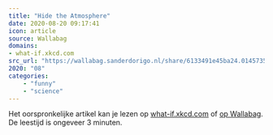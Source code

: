 ```yaml
---
title: "Hide the Atmosphere"
date: 2020-08-20 09:17:41
icon: article
source: Wallabag
domains:
- what-if.xkcd.com
src_url: "https://wallabag.sanderdorigo.nl/share/6133491e45ba24.01457351"
2020: "08"
categories:
    - "funny"
    - "science"
---
```

Het oorspronkelijke artikel kan je lezen op [what-if.xkcd.com](https://what-if.xkcd.com/153/) of [op Wallabag](https://wallabag.sanderdorigo.nl/share/6133491e45ba24.01457351). De leestijd is ongeveer 3 minuten.